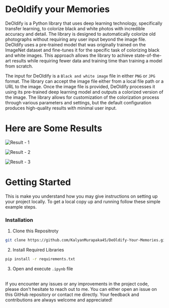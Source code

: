 # DeOldify your Memories

DeOldify is a Python library that uses deep learning technology, specifically transfer learning, to colorize black and white photos with incredible accuracy and detail. The library is designed to automatically colorize old photographs without requiring any user input beyond the image file. DeOldify uses a pre-trained model that was originally trained on the ImageNet dataset and fine-tunes it for the specific task of colorizing black and white images. This approach allows the library to achieve state-of-the-art results while requiring fewer data and training time than training a model from scratch.

The input for DeOldify is a ```Black and white image``` file in either ```PNG``` or ```JPG``` format. The library can accept the image file either from a local file path or a URL to the image. Once the image file is provided, DeOldify processes it using its pre-trained deep learning model and outputs a colorized version of the image. The library allows for customization of the colorization process through various parameters and settings, but the default configuration produces high-quality results with minimal user input.

# Here are Some Results<br>
![Result - 1](https://github.com/KalyanMurapaka45/DeOldify-Your-Memories/blob/main/test_images/Screenshot%202023-04-20%20114403.png)

![Result - 2](https://github.com/KalyanMurapaka45/DeOldify-Your-Memories/blob/main/test_images/Screenshot%202023-04-20%20114519.png)

![Result - 3](https://github.com/KalyanMurapaka45/DeOldify-Your-Memories/blob/main/test_images/Screenshot%202023-04-20%20114840.png)

# Getting Started

This is make you understand how you may give instructions on setting up your project locally. To get a local copy up and running follow these simple example steps.
<h3>Installation</h3>

1. Clone this Repositroty
```sh
git clone https://github.com/KalyanMurapaka45/DeOldify-Your-Memories.git
```

2. Install Required Libraries
```sh
pip install -r requirements.txt
```
3. Open and execute ```.ipynb``` file

<br>
If you encounter any issues or any improvements in the project code, please don't hesitate to reach out to me. You can either open an issue on this GitHub repository or contact me directly. Your feedback and contributions are always welcome and appreciated!

